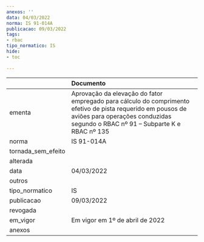 ```yaml
---
anexos: ''
data: 04/03/2022
norma: IS 91-014A
publicacao: 09/03/2022
tags:
- rbac
tipo_normatico: IS
hide: 
- toc 
 
---
```


|                    | Documento                                                                                                                                                                                     |
|:-------------------|:----------------------------------------------------------------------------------------------------------------------------------------------------------------------------------------------|
| ementa             | Aprovação da elevação do fator empregado para cálculo do comprimento efetivo de pista requerido em pousos de aviões para operações conduzidas segundo o RBAC nº 91 – Subparte K e RBAC nº 135 |
| norma              | IS 91-014A                                                                                                                                                                                    |
| tornada_sem_efeito |                                                                                                                                                                                               |
| alterada           |                                                                                                                                                                                               |
| data               | 04/03/2022                                                                                                                                                                                    |
| outros             |                                                                                                                                                                                               |
| tipo_normatico     | IS                                                                                                                                                                                            |
| publicacao         | 09/03/2022                                                                                                                                                                                    |
| revogada           |                                                                                                                                                                                               |
| em_vigor           | Em vigor em 1º de abril de 2022                                                                                                                                                               |
| anexos             |                                                                                                                                                                                               |
